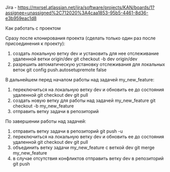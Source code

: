 Jira - https://mxrsel.atlassian.net/jira/software/projects/KAN/boards/1?assignee=unassigned%2C712020%3A4caa1853-95b5-4461-8d36-e3b959eac1d8

Как работать с проектом

Сразу после клонирования проекта (сделать только один раз после присоединения к проекту):

1. создать локальную ветку dev и установить для нее отслеживание удаленной ветки origin/dev
   git checkout -b dev origin/dev
2. разрешить автоматическую установку отслеживания для локальных веток
   git config push.autosetupremote false

В дальнейшем перед началом работы над задачей my_new_feature:

1. переключиться на локальную ветку dev и обновить ее до состояния удаленной
   git checkout dev
   git pull
2. создать новую ветку для работы над задачей my_new_feature
   git checkout -b my_new_feature
3. отправить ветку задачи в репозиторий

По завершении работы над задачей:

1. отправить ветку задачи в репозиторий
   git push -u
2. переключиться на локальную ветку dev и обновить ее до состояния удаленной
   git checkout dev
   git pull
3. объединить ветку задачи my_new_feature с веткой dev
   git merge my_new_feature
4. в случае отсутствия конфликтов отправить ветку dev в репозиторий
   git push
